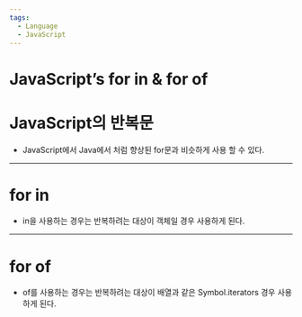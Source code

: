 ```yaml
---
tags:
  - Language
  - JavaScript
---
```


# JavaScript’s for in & for of

# JavaScript의 반복문

- JavaScript에서 Java에서 처럼 향상된 for문과 비슷하게 사용 할 수 있다.

---

# for in

- in을 사용하는 경우는 반복하려는 대상이 객체일 경우 사용하게 된다.

---

# for of

- of를 사용하는 경우는 반복하려는 대상이 배열과 같은 Symbol.iterators 경우 사용하게 된다.